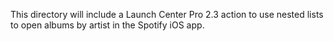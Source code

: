 This directory will include a Launch Center Pro 2.3 action to use nested lists to open albums by artist in the Spotify iOS app.
